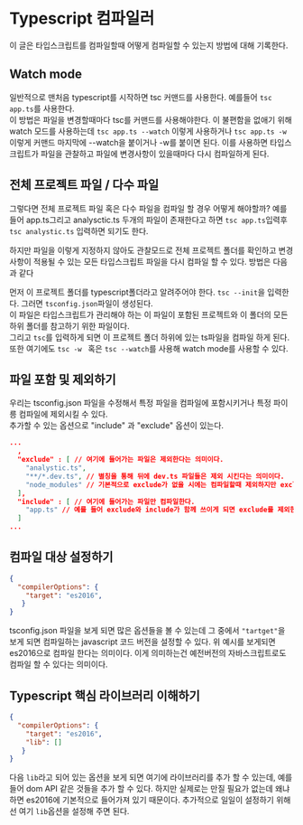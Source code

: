 # Typescript 컴파일러

이 글은 타입스크립트를 컴파일할때 어떻게 컴파일할 수 있는지 방법에 대해 기록한다.

## Watch mode

일반적으로 맨처음 typescript를 시작하면 tsc 커맨드를 사용한다. 예를들어 ```tsc app.ts```를 사용한다.    
이 방법은 파일을 변경할때마다 tsc를 커맨드를 사용해야한다. 이 불편함을 없애기 위해 watch 모드를 사용하는데 
```tsc app.ts --watch``` 이렇게 사용하거나 ```tsc app.ts -w``` 이렇게 커맨드 마지막에 --watch을 붙이거나 -w를 붙이면 된다. 
이를 사용하면 타입스크립트가 파일을 관찰하고 파일에 변경사항이 있을때마다 다시 컴파일하게 된다. 

## 전체 프로젝트 파일 / 다수 파일 

그렇다면 전체 프로젝트 파일 혹은 다수 파일을 컴파일 할 경우 어떻게 해야할까?
예를 들어 app.ts그리고 analysctic.ts 두개의 파일이 존재한다고 하면 ```tsc app.ts```입력후 ```tsc analystic.ts``` 입력하면 되기도 한다. 


하지만 파일을 이렇게 지정하지 않아도 관찰모드로 전체 프로젝트 폴더를 확인하고 변경사항이 적용될 수 있는 모든 타입스크립트 파일을 다시 컴파일 할 수 있다. 방법은 다음과 같다 


먼저 이 프로젝트 폴더를 typescript폴더라고 알려주어야 한다. ```tsc --init```을 입력한다. 그러면 ```tsconfig.json```파일이 생성된다.   
이 파일은 타입스크립트가 관리해야 하는 이 파일이 포함된 프로젝트와 이 폴더의 모든 하위 폴더를 참고하기 위한 파일이다.  
그리고 ```tsc```를 입력하게 되면 이 프로젝트 폴더 하위에 있는 ts파일을 컴파일 하게 된다.  
또한 여기에도 ```tsc -w ``` 혹은 ```tsc --watch```를 사용해 watch mode를 사용할 수 있다. 

## 파일 포함 및 제외하기 

우리는 tsconfig.json 파일을 수정해서 특정 파일을 컴파일에 포함시키거나 특정 파이릉 컴파일에 제외시킬 수 있다.   
추가할 수 있는 옵션으로 "include" 과 "exclude" 옵션이 있는다. 
```json
...
  ,
  "exclude" : [ // 여기에 들어가는 파일은 제외한다는 의미이다. 
    "analystic.ts", 
    "**/*.dev.ts", // 별칭을 통해 뒤에 dev.ts 파일들은 제외 시킨다는 의미이다. 
    "node_modules" // 기본적으로 exclude가 없을 시에는 컴파일할때 제외하지만 exclude가 옵션에 들어가게 되면 반드시 들어가야한다. 
  ],
  "include" : [ // 여기에 들어가는 파일만 컴파일한다. 
    "app.ts" // 예를 들어 exclude와 include가 함께 쓰이게 되면 exclude를 제외한 채 include를 컴파일 한다. 
  ]
...
```

## 컴파일 대상 설정하기

```json
{
  "compilerOptions": {
    "target": "es2016", 
   }
}
```
tsconfig.json 파일을 보게 되면 많은 옵션들을 볼 수 있는데 그 중에서 ```"tartget"```을 보게 되면 컴파일하는 javascript 코드 버전을 설정할 수 있다. 
위 예시를 보게되면 es2016으로 컴파일 한다는 의미이다. 이게 의미하는건 예전버전의 자바스크립트로도 컴파일 할 수 있다는 의미이다. 

## Typescript 핵심 라이브러리 이해하기 

```json
{
  "compilerOptions": {
    "target": "es2016", 
    "lib": []
   }
}
```
다음 ```lib```라고 되어 있는 옵션을 보게 되면 여기에 라이브러리를 추가 할 수 있는데, 예를들어 dom API 같은 것들을 추가 할 수 있다. 하지만 실제로는 만질 필요가 없는데 왜냐하면 es2016에 기본적으로 들어가져 있기 때문이다. 추가적으로 일일이 설정하기 위해선 여기 ```lib```옵션을 설정해 주면 된다. 
